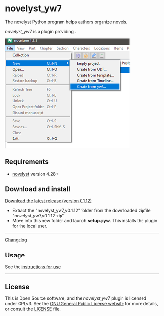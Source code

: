 # novelyst_yw7

The [novelyst](https://peter88213.github.io/novelyst/) Python program helps authors organize novels.  

*novelyst_yw7* is a plugin providing . 

![Screenshot](Screenshots/screen01.png)

## Requirements

- [novelyst](https://peter88213.github.io/novelyst/) version 4.28+

## Download and install

[Download the latest release (version 0.1.12)](https://github.com/peter88213/noveltree_yw7/raw/main/dist/novelyst_yw7_v0.1.12.zip)

- Extract the "novelyst_yw7_v0.1.12" folder from the downloaded zipfile "novelyst_yw7_v0.1.12.zip".
- Move into this new folder and launch **setup.pyw**. This installs the plugin for the local user.

---

[Changelog](changelog)

## Usage

See the [instructions for use](usage)

---

## License

This is Open Source software, and the *novelyst_yw7* plugin is licensed under GPLv3. See the
[GNU General Public License website](https://www.gnu.org/licenses/gpl-3.0.en.html) for more
details, or consult the [LICENSE](https://github.com/peter88213/noveltree_yw7/blob/main/LICENSE) file.
